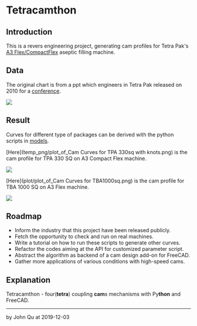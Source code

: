 # Tetracamthon

## Introduction

This is a revers engineering project, generating cam profiles for Tetra Pak's 
[A3 Flex/CompactFlex](https://www.tetrapak.com/packaging/tetra-pak-a3-compactflex) aseptic filling machine.

## Data

The original chart is from a ppt which engineers in Tetra Pak released on 2010
 for a [conference](https://www.mscsoftware.com/sites/default/files/metodi-strumenti-calcolo-prototipaz.pdf).

![](https://tva1.sinaimg.cn/large/006tNbRwly1g9jhmty4rhj311i0u07wj.jpg)

## Result

Curves for different type of packages can be 
derived with the python scripts in [models](models). 

[Here](temp_png/plot_of_Cam Curves for TPA 330sq with knots.png) is the cam profile for TPA 330 SQ on A3 Compact Flex machine.

![](https://tva1.sinaimg.cn/large/006tNbRwly1g9ji1vg98dj31c10u0b16.jpg)

[Here](plot/plot_of_Cam Curves for TBA1000sq.png) is the cam profile for TBA 1000 SQ on A3 Flex machine.

![](https://tva1.sinaimg.cn/large/006tNbRwly1g9ji6kzml7j31c00u0qv6.jpg)

## Roadmap

- Inform the industry that this project have been released publicly.
- Fetch the opportunity to check and run on real machines.
- Write a tutorial on how to run these scripts to generate other curves.
- Refactor the codes aiming at the API for customized parameter script.
- Abstract the algorithm as backend of a cam design add-on for FreeCAD.
- Gather more applications of various conditions with high-speed cams.

## Explanation

Tetracamthon - four(**tetra**) coupling **cam**s mechanisms 
with Py**thon** and FreeCAD.

---
by John Qu at 2019-12-03
